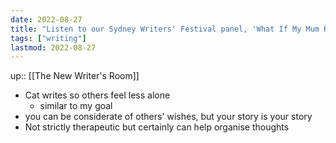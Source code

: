 ```yaml
---
date: 2022-08-27
title: "Listen to our Sydney Writers' Festival panel, 'What If My Mum Reads This?'"
tags: ["writing"]
lastmod: 2022-08-27
---
```

up:: [[The New Writer's Room]]

- Cat writes so others feel less alone
	- similar to my goal
- you can be considerate of others' wishes, but your story is your story
- Not strictly therapeutic but certainly can help organise thoughts

